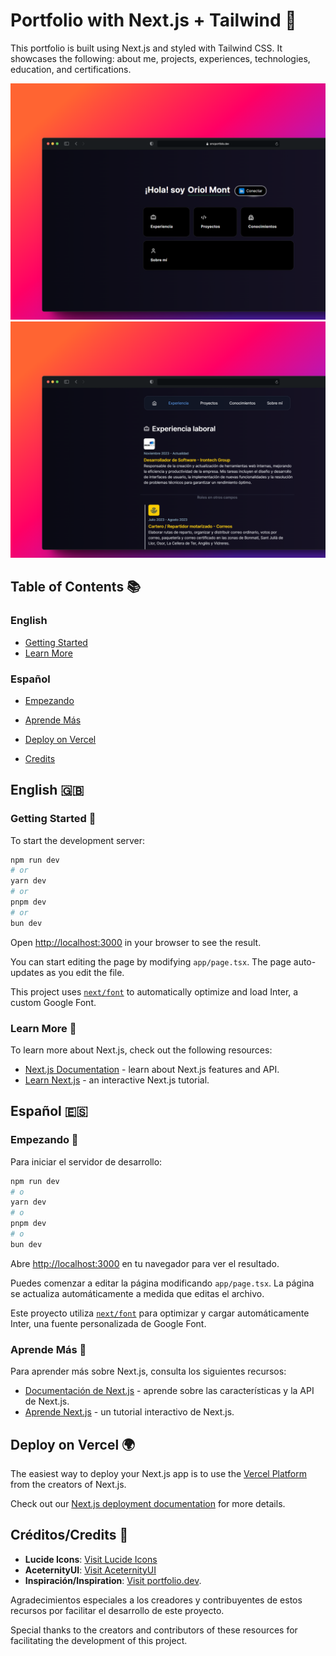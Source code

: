 # Portfolio with Next.js + Tailwind 🚀

This portfolio is built using Next.js and styled with Tailwind CSS. It showcases the following: about me, projects, experiences, technologies, education, and certifications.

![Portfolio Preview 1](./public/ReadmeAssets/pf-landing.png)
![Portfolio Preview 2](./public/ReadmeAssets/pf-experience.png)

## Table of Contents 📚

### English
- [Getting Started](#getting-started-)
- [Learn More](#learn-more-)

### Español
- [Empezando](#empezando-)
- [Aprende Más](#aprende-más-)

- [Deploy on Vercel](#deploy-on-vercel-)
- [Credits](#créditoscredits-)

## English 🇬🇧

### Getting Started 🚀

To start the development server:

```bash
npm run dev
# or
yarn dev
# or
pnpm dev
# or
bun dev
```

Open [http://localhost:3000](http://localhost:3000) in your browser to see the result.

You can start editing the page by modifying `app/page.tsx`. The page auto-updates as you edit the file.

This project uses [`next/font`](https://nextjs.org/docs/basic-features/font-optimization) to automatically optimize and load Inter, a custom Google Font.

### Learn More 📖

To learn more about Next.js, check out the following resources:

- [Next.js Documentation](https://nextjs.org/docs) - learn about Next.js features and API.
- [Learn Next.js](https://nextjs.org/learn) - an interactive Next.js tutorial.

## Español 🇪🇸

### Empezando 🚀

Para iniciar el servidor de desarrollo:

```bash
npm run dev
# o
yarn dev
# o
pnpm dev
# o
bun dev
```

Abre [http://localhost:3000](http://localhost:3000) en tu navegador para ver el resultado.

Puedes comenzar a editar la página modificando `app/page.tsx`. La página se actualiza automáticamente a medida que editas el archivo.

Este proyecto utiliza [`next/font`](https://nextjs.org/docs/basic-features/font-optimization) para optimizar y cargar automáticamente Inter, una fuente personalizada de Google Font.

### Aprende Más 📖

Para aprender más sobre Next.js, consulta los siguientes recursos:

- [Documentación de Next.js](https://nextjs.org/docs) - aprende sobre las características y la API de Next.js.
- [Aprende Next.js](https://nextjs.org/learn) - un tutorial interactivo de Next.js.

## Deploy on Vercel 🌍

The easiest way to deploy your Next.js app is to use the [Vercel Platform](https://vercel.com/new?utm_medium=default-template&filter=next.js&utm_source=create-next-app&utm_campaign=create-next-app-readme) from the creators of Next.js.

Check out our [Next.js deployment documentation](https://nextjs.org/docs/deployment) for more details.

## Créditos/Credits 💼

- **Lucide Icons**: [Visit Lucide Icons](https://lucide.dev)
- **AceternityUI**: [Visit AceternityUI](https://ui.aceternity.com/)
- **Inspiración/Inspiration**: [Visit portfolio.dev](https://porfolio.dev/).

Agradecimientos especiales a los creadores y contribuyentes de estos recursos por facilitar el desarrollo de este proyecto.

Special thanks to the creators and contributors of these resources for facilitating the development of this project.